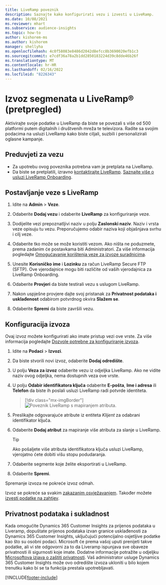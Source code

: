 ```yaml
---
title: LiveRamp poveznik
description: Saznajte kako konfigurirati vezu i izvesti u LiveRamp.
ms.date: 10/08/2021
ms.reviewer: mhart
ms.subservice: audience-insights
ms.topic: how-to
author: kishorem-ms
ms.author: kishorem
manager: shellyha
ms.openlocfilehash: 4c0f58083e8486d2042d8efcc8b3690020efb1c3
ms.sourcegitcommit: e7cdf36a78a2b1dd2850183224d39c8dde46b26f
ms.translationtype: MT
ms.contentlocale: hr-HR
ms.lasthandoff: 02/16/2022
ms.locfileid: "8226343"
---
```

# <a name="export-segments-to-liverampreg-preview"></a>Izvoz segmenata u LiveRamp&reg; (pretpregled)

Aktivirajte svoje podatke u LiveRamp da biste se povezali s više od 500 platformi putem digitalnih i društvenih mreža te televizora. Radite sa svojim podacima na usluzi LiveRamp kako biste ciljali, suzbili i personalizirali oglasne kampanje.

## <a name="prerequisites-for-a-connection"></a>Preduvjeti za vezu

- Za upotrebu ovog poveznika potrebna vam je pretplata na LiveRamp.
- Da biste se pretplatili, izravno [kontaktirajte LiveRamp](https://liveramp.com/contact/). [Saznajte više o usluzi LiveRamp Onboarding](https://liveramp.com/our-platform/data-onboarding/).

## <a name="set-up-connection-to-liveramp"></a>Postavljanje veze s LiveRamp

1. Idite na **Admin** > **Veze**.

1. Odaberite **Dodaj vezu** i odaberite **LiveRamp** za konfiguriranje veze.

1. Dodijelite vezi prepoznatljivi naziv u polju **Zaslonski naziv**. Naziv i vrsta veze opisuju tu vezu. Preporučujemo odabir naziva koji objašnjava svrhu i cilj veze.

1. Odaberite tko može se može koristiti vezom. Ako ništa ne poduzmete, prema zadanim će postavkama biti Administratori. Za više informacija pogledajte [Omogućavanje korištenja veze za izvoze suradnicima](connections.md#allow-contributors-to-use-a-connection-for-exports).

1. Unesite **Korisničko ime** i **Lozinku** za račun LiveRamp Secure FTP (SFTP).
Ove vjerodajnice mogu biti različite od vaših vjerodajnica za LiveRamp Onboarding.

1. Odaberite **Provjeri** da biste testirali vezu s uslugom LiveRamp.

1. Nakon uspješne provjere dajte svoj pristanak za **Privatnost podataka i usklađenost** odabirom potvrdnog okvira **Slažem se**.

1. Odaberite **Spremi** da biste završili vezu.

## <a name="configure-an-export"></a>Konfiguracija izvoza

Ovaj izvoz možete konfigurirati ako imate pristup vezi ove vrste. Za više informacija pogledajte [Dozvole potrebne za konfiguriranje izvoza](export-destinations.md#set-up-a-new-export).

1. Idite na **Podaci** > **Izvozi**.

1. Da biste stvorili novi izvoz, odaberite **Dodaj odredište**.

1. U polju **Veza za izvoz** odaberite vezu iz odjeljka LiveRamp. Ako ne vidite naziv ovog odjeljka, nema dostupnih veza ove vrste.

1. U polju **Odabir identifikatora ključa** odaberite **E-pošta**, **Ime i adresa** ili **Telefon** da biste ih poslali usluzi LiveRamp radi potvrde identiteta.
   > [!div class="mx-imgBorder"]
   > ![Poveznik LiveRamp s mapiranjem atributa.](media/export-liveramp-segments.png "Poveznik za LiveRamp s mapiranjem atributa")

1. Preslikajte odgovarajuće atribute iz entiteta *Klijent* za odabrani identifikator ključa.

1. Odaberite **Dodaj atribut** za mapiranje više atributa za slanje u LiveRamp.

   > [!TIP]
   > Ako pošaljete više atributa identifikatora ključa usluzi LiveRamp, vjerojatno ćete dobiti višu stopu podudaranja.

1. Odaberite segmente koje želite eksportirati u LiveRamp.

1. Odaberite **Spremi**.

Spremanje izvoza ne pokreće izvoz odmah.

Izvoz se pokreće sa svakim [zakazanim osvježavanjem](system.md#schedule-tab). Također možete [izvesti podatke na zahtjev](export-destinations.md#run-exports-on-demand). 


## <a name="data-privacy-and-compliance"></a>Privatnost podataka i sukladnost

Kada omogućite Dynamics 365 Customer Insights za prijenos podataka u Liveramp, dopuštate prijenos podataka izvan granice usklađenosti za Dynamics 365 Customer Insights, uključujući potencijalno osjetljive podatke kao što su osobni podaci. Microsoft će prema vašoj uputi prenijeti takve podatke, ali vi ste odgovorni za to da Liveramp ispunjava sve obaveze privatnosti ili sigurnosti koje imate. Dodatne informacije potražite u odjeljku [Microsoftova izjava o zaštiti privatnosti](https://go.microsoft.com/fwlink/?linkid=396732).
Vaš administrator usluge Dynamics 365 Customer Insights može ovo odredište izvoza ukloniti u bilo kojem trenutku kako bi se ta funkcija prestala upotrebljavati.

[!INCLUDE[footer-include](../includes/footer-banner.md)]
